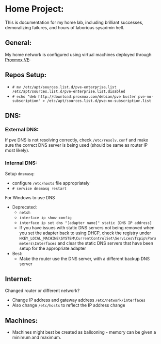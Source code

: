 # Home Project:
This is documentation for my home lab, including brilliant successes, demoralizing failures, and hours of laborious sysadmin hell.

## General:
My home network is configured using virtual machines deployed through <a href="https://www.proxmox.com/en/proxmox-ve">Proxmox VE</a>:

## Repos Setup:
* `# mv /etc/apt/sources.list.d/pve-enterprise.list /etc/apt/sources.list.d/pve-enterprise.list.disabled`
* `# echo "deb http://download.proxmox.com/debian/pve buster pve-no-subscription" > /etc/apt/sources.list.d/pve-no-subscription.list`

## DNS:
### External DNS:
If pve DNS is not resolving correctly, check `/etc/resolv.conf` and make sure the correct DNS server is being used (should be same as router IP most likely).
### Internal DNS:
Setup `dnsmasq`:
* configure `/etc/hosts` file appropriately
* `# service dnsmasq restart`

For Windows to use DNS
* Deprecated:
  * `netsh`
  * `interface ip show config`
  * `interface ip set dns "[adapter name]" static [DNS IP address]`
  * If you have issues with static DNS servers not being removed when you set the adapter back to using DHCP, check the registry under `HKEY_LOCAL_MACHINE\SYSTEM\CurrentControlSet\Services\Tcpip\Parameters\Interfaces` and clear the static DNS servers that have been setup for the appropriate adapter
* Best:
  * Make the router use the DNS server, with a different backup DNS server

## Internet:
Changed router or different network?
* Change IP address and gateway address `/etc/network/interfaces`
* Also change `/etc/hosts` to reflect the IP address change

## Machines:
* Machines might best be created as ballooning - memory can be given a minimum and maximum.
